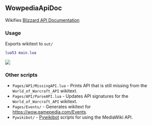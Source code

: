 ## WowpediaApiDoc
Wikifies [Blizzard API Documentation](https://github.com/Gethe/wow-ui-source/tree/live/AddOns/Blizzard_APIDocumentation)

### Usage
Exports wikitext to `out/`
```lua
lua53 main.lua
```

![](https://i.imgur.com/MqdgasV.png)

### Other scripts
* `Pages/API/MissingAPI.lua` - Prints API that is still missing from the `World_of_Warcraft_API` wikitext.
* `Pages/API/ParseAPI.lua` - Updates API signatures for the `World_of_Warcraft_API` wikitext.
* `Pages/Events/` - Generates wikitext for https://wow.gamepedia.com/Events.
* `Pywikibot/` - [Pywikibot](https://pypi.org/project/pywikibot/) scripts for using the MediaWiki API.
